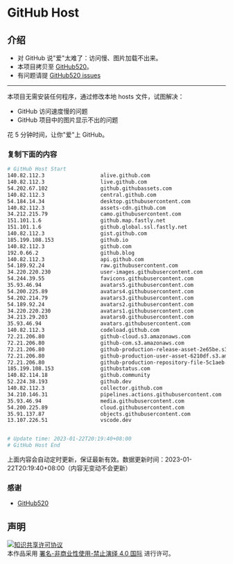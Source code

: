 # GitHub Host
## 介绍
- 对 GitHub 说"爱"太难了：访问慢、图片加载不出来。
- 本项目拷贝至 [GitHub520](https://github.com/521xueweihan/GitHub520)。
- 有问题请提 [GitHub520 issues](https://github.com/521xueweihan/GitHub520/issues/new)

---

本项目无需安装任何程序，通过修改本地 hosts 文件，试图解决：
- GitHub 访问速度慢的问题
- GitHub 项目中的图片显示不出的问题

花 5 分钟时间，让你"爱"上 GitHub。

### 复制下面的内容
```bash
# GitHub Host Start
140.82.112.3                  alive.github.com
140.82.112.3                  live.github.com
54.202.67.102                 github.githubassets.com
140.82.112.3                  central.github.com
54.184.14.34                  desktop.githubusercontent.com
140.82.112.3                  assets-cdn.github.com
34.212.215.79                 camo.githubusercontent.com
151.101.1.6                   github.map.fastly.net
151.101.1.6                   github.global.ssl.fastly.net
140.82.112.3                  gist.github.com
185.199.108.153               github.io
140.82.112.3                  github.com
192.0.66.2                    github.blog
140.82.112.3                  api.github.com
54.189.92.24                  raw.githubusercontent.com
34.220.220.230                user-images.githubusercontent.com
54.244.39.55                  favicons.githubusercontent.com
35.93.46.94                   avatars5.githubusercontent.com
54.200.225.89                 avatars4.githubusercontent.com
54.202.214.79                 avatars3.githubusercontent.com
54.189.92.24                  avatars2.githubusercontent.com
34.220.220.230                avatars1.githubusercontent.com
34.213.29.203                 avatars0.githubusercontent.com
35.93.46.94                   avatars.githubusercontent.com
140.82.112.3                  codeload.github.com
72.21.206.80                  github-cloud.s3.amazonaws.com
72.21.206.80                  github-com.s3.amazonaws.com
72.21.206.80                  github-production-release-asset-2e65be.s3.amazonaws.com
72.21.206.80                  github-production-user-asset-6210df.s3.amazonaws.com
72.21.206.80                  github-production-repository-file-5c1aeb.s3.amazonaws.com
185.199.108.153               githubstatus.com
140.82.114.18                 github.community
52.224.38.193                 github.dev
140.82.112.3                  collector.github.com
34.210.146.31                 pipelines.actions.githubusercontent.com
35.93.46.94                   media.githubusercontent.com
54.200.225.89                 cloud.githubusercontent.com
35.91.137.87                  objects.githubusercontent.com
13.107.226.51                 vscode.dev


# Update time: 2023-01-22T20:19:40+08:00
# GitHub Host End

```
上面内容会自动定时更新，保证最新有效。数据更新时间：2023-01-22T20:19:40+08:00（内容无变动不会更新）

### 感谢

- [GitHub520](https://github.com/521xueweihan/GitHub520)

## 声明
<a rel="license" href="https://creativecommons.org/licenses/by-nc-nd/4.0/deed.zh"><img alt="知识共享许可协议" style="border-width: 0" src="https://licensebuttons.net/l/by-nc-nd/4.0/88x31.png"></a><br>本作品采用 <a rel="license" href="https://creativecommons.org/licenses/by-nc-nd/4.0/deed.zh">署名-非商业性使用-禁止演绎 4.0 国际</a> 进行许可。